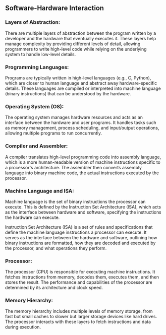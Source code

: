 ## Software-Hardware Interaction

### Layers of Abstraction:
There are multiple layers of abstraction between the program written by a developer and the hardware that eventually executes it. These layers help manage complexity by providing different levels of detail, allowing programmers to write high-level code while relying on the underlying system to handle low-level details.

### Programming Languages:
Programs are typically written in high-level languages (e.g., C, Python), which are closer to human language and abstract away hardware-specific details. These languages are compiled or interpreted into machine language (binary instructions) that can be understood by the hardware.

### Operating System (OS):
The operating system manages hardware resources and acts as an interface between the hardware and user programs. It handles tasks such as memory management, process scheduling, and input/output operations, allowing multiple programs to run concurrently.

### Compiler and Assembler:
A compiler translates high-level programming code into assembly language, which is a more human-readable version of machine instructions specific to a processor's architecture. The assembler then converts assembly language into binary machine code, the actual instructions executed by the processor.

### Machine Language and ISA:
Machine language is the set of binary instructions the processor can execute. This is defined by the Instruction Set Architecture (ISA), which acts as the interface between hardware and software, specifying the instructions the hardware can execute.

Instruction Set Architecture (ISA) is a set of rules and specifications that define the machine language instructions a processor can execute. It serves as the interface between the hardware and software, outlining how binary instructions are formatted, how they are decoded and executed by the processor, and what operations they perform.

### Processor:
The processor (CPU) is responsible for executing machine instructions. It fetches instructions from memory, decodes them, executes them, and then stores the result. The performance and capabilities of the processor are determined by its architecture and clock speed.

### Memory Hierarchy:
The memory hierarchy includes multiple levels of memory storage, from fast but small caches to slower but larger storage devices like hard drives. The processor interacts with these layers to fetch instructions and data during execution.
